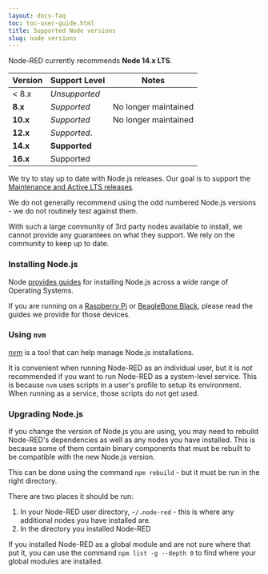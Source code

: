 ```yaml
---
layout: docs-faq
toc: toc-user-guide.html
title: Supported Node versions
slug: node versions
---
```


Node-RED currently recommends **Node 14.x LTS**.

Version    | Support Level   | Notes
-----------|-----------------|------
 < 8.x     | *Unsupported*   |
 **8.x**   | *Supported*     | No longer maintained
 **10.x**  | *Supported*     | No longer maintained
 **12.x**  | *Supported*.    |  
 **14.x**  | **Supported**       |  
 **16.x**  | Supported       |  

We try to stay up to date with Node.js releases. Our goal is to support
the [Maintenance and Active LTS releases](https://nodejs.org/en/about/releases/).

We do not generally recommend using the odd numbered Node.js versions - we do not
routinely test against them.

With such a large community of 3rd party nodes available to install, we cannot
provide any guarantees on what they support. We rely on the community to keep
up to date.

### Installing Node.js

Node [provides guides](https://nodejs.org/en/download/package-manager/) for
installing Node.js across a wide range of Operating Systems.

If you are running on a [Raspberry Pi](../hardware/raspberrypi) or
[BeagleBone Black](../hardware/beagleboneblack), please read the guides
we provide for those devices.

### Using `nvm`

[nvm](https://github.com/nvm-sh/nvm/blob/master/README.md) is a tool that can
help manage Node.js installations.

It is convenient when running Node-RED as an individual user, but it is *not*
recommended if you want to run Node-RED as a system-level service. This is because
`nvm` uses scripts in a user's profile to setup its environment. When running
as a service, those scripts do not get used.

### Upgrading Node.js

If you change the version of Node.js you are using, you may need to rebuild
Node-RED's dependencies as well as any nodes you have installed. This is because
some of them contain binary components that must be rebuilt to be compatible with
the new Node.js version.

This can be done using the command `npm rebuild` - but it must be run in the right
directory.

There are two places it should be run:

1. In your Node-RED user directory, `~/.node-red` - this is where any additional
   nodes you have installed are.
2. In the directory you installed Node-RED

If you installed Node-RED as a global module and are not sure where that put it,
you can use the command `npm list -g --depth 0` to find where your global modules
are installed.
